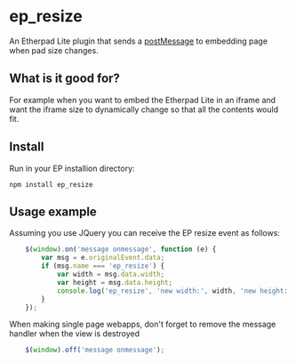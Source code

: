 # ep_resize

An Etherpad Lite plugin that sends a [postMessage](https://developer.mozilla.org/en-US/docs/Web/API/Window/postMessage "postMessage documentation in MDN") to embedding page when pad size changes.

## What is it good for?

For example when you want to embed the Etherpad Lite in an iframe and want the iframe size to dynamically change so that all the contents would fit.

## Install

Run in your EP installion directory:
```
npm install ep_resize
```

## Usage example

Assuming you use JQuery you can receive the EP resize event as follows:

```javascript
    $(window).on('message onmessage', function (e) {
        var msg = e.originalEvent.data;
        if (msg.name === 'ep_resize') {
            var width = msg.data.width;
            var height = msg.data.height;
            console.log('ep_resize', 'new width:', width, 'new height:', height);
        }
    });
```

When making single page webapps, don't forget to remove the message handler when the view is destroyed

```javascript
    $(window).off('message onmessage');
```
